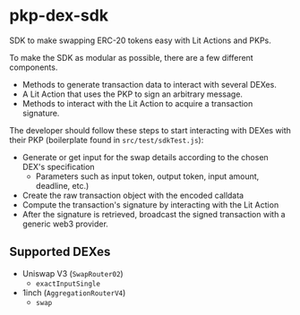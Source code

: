 # pkp-dex-sdk
SDK to make swapping ERC-20 tokens easy with Lit Actions and PKPs.

To make the SDK as modular as possible, there are a few different components.

- Methods to generate transaction data to interact with several DEXes.
- A Lit Action that uses the PKP to sign an arbitrary message.
- Methods to interact with the Lit Action to acquire a transaction signature.

The developer should follow these steps to start interacting with DEXes with their PKP (boilerplate found in `src/test/sdkTest.js`):
- Generate or get input for the swap details according to the chosen DEX's specification
  - Parameters such as input token, output token, input amount, deadline, etc.)
- Create the raw transaction object with the encoded calldata
- Compute the transaction's signature by interacting with the Lit Action
- After the signature is retrieved, broadcast the signed transaction with a generic web3 provider.


## Supported DEXes
- Uniswap V3 (`SwapRouter02`)
  - `exactInputSingle`
- 1inch (`AggregationRouterV4`)
  - `swap`

